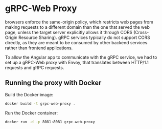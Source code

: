# gRPC-Web Proxy

browsers enforce the same-origin policy, which restricts web pages 
from making requests to a different domain than the one that served 
the web page, unless the target server explicitly allows it through 
CORS (Cross-Origin Resource Sharing). gRPC services typically do not 
support CORS directly, as they are meant to be consumed by other 
backend services rather than frontend applications.

To allow the Angular app to communicate with the gRPC service, we
had to set up a gRPC-Web proxy with Envoy, that translates between 
HTTP/1.1 requests and gRPC requests.

## Running the proxy with Docker

Build the Docker image:

```bash
docker build -t grpc-web-proxy .
```

Run the Docker container:

```bash
docker run -d -p 8081:8081 grpc-web-proxy
```
